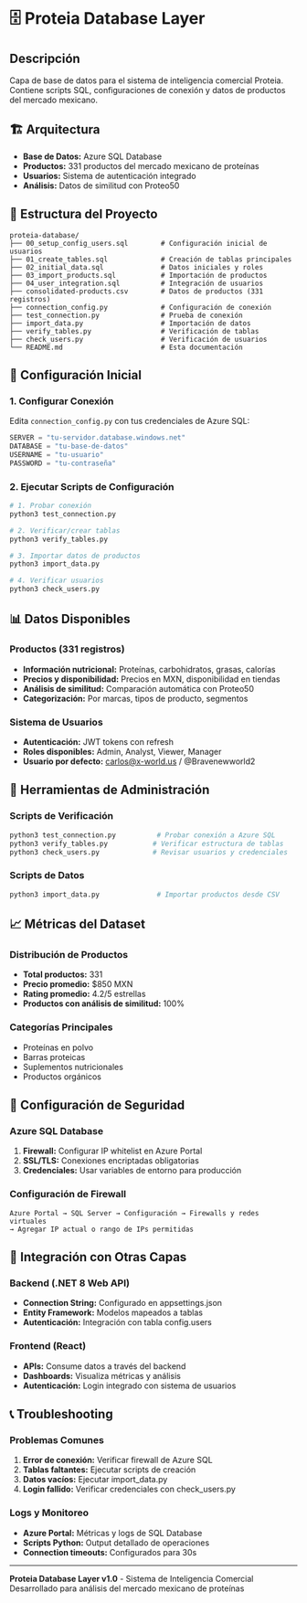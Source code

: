 # 🗄️ Proteia Database Layer

## Descripción
Capa de base de datos para el sistema de inteligencia comercial Proteia. Contiene scripts SQL, configuraciones de conexión y datos de productos del mercado mexicano.

## 🏗️ Arquitectura
- **Base de Datos:** Azure SQL Database
- **Productos:** 331 productos del mercado mexicano de proteínas
- **Usuarios:** Sistema de autenticación integrado
- **Análisis:** Datos de similitud con Proteo50

## 📁 Estructura del Proyecto
```
proteia-database/
├── 00_setup_config_users.sql        # Configuración inicial de usuarios
├── 01_create_tables.sql             # Creación de tablas principales
├── 02_initial_data.sql              # Datos iniciales y roles
├── 03_import_products.sql           # Importación de productos
├── 04_user_integration.sql          # Integración de usuarios
├── consolidated-products.csv        # Datos de productos (331 registros)
├── connection_config.py             # Configuración de conexión
├── test_connection.py               # Prueba de conexión
├── import_data.py                   # Importación de datos
├── verify_tables.py                 # Verificación de tablas
├── check_users.py                   # Verificación de usuarios
└── README.md                        # Esta documentación
```

## 🚀 Configuración Inicial

### 1. Configurar Conexión
Edita `connection_config.py` con tus credenciales de Azure SQL:
```python
SERVER = "tu-servidor.database.windows.net"
DATABASE = "tu-base-de-datos"
USERNAME = "tu-usuario"
PASSWORD = "tu-contraseña"
```

### 2. Ejecutar Scripts de Configuración
```bash
# 1. Probar conexión
python3 test_connection.py

# 2. Verificar/crear tablas
python3 verify_tables.py

# 3. Importar datos de productos
python3 import_data.py

# 4. Verificar usuarios
python3 check_users.py
```

## 📊 Datos Disponibles

### Productos (331 registros)
- **Información nutricional:** Proteínas, carbohidratos, grasas, calorías
- **Precios y disponibilidad:** Precios en MXN, disponibilidad en tiendas
- **Análisis de similitud:** Comparación automática con Proteo50
- **Categorización:** Por marcas, tipos de producto, segmentos

### Sistema de Usuarios
- **Autenticación:** JWT tokens con refresh
- **Roles disponibles:** Admin, Analyst, Viewer, Manager
- **Usuario por defecto:** carlos@x-world.us / @Bravenewworld2

## 🔧 Herramientas de Administración

### Scripts de Verificación
```bash
python3 test_connection.py          # Probar conexión a Azure SQL
python3 verify_tables.py           # Verificar estructura de tablas
python3 check_users.py             # Revisar usuarios y credenciales
```

### Scripts de Datos
```bash
python3 import_data.py              # Importar productos desde CSV
```

## 📈 Métricas del Dataset

### Distribución de Productos
- **Total productos:** 331
- **Precio promedio:** $850 MXN
- **Rating promedio:** 4.2/5 estrellas
- **Productos con análisis de similitud:** 100%

### Categorías Principales
- Proteínas en polvo
- Barras proteicas  
- Suplementos nutricionales
- Productos orgánicos

## 🔐 Configuración de Seguridad

### Azure SQL Database
1. **Firewall:** Configurar IP whitelist en Azure Portal
2. **SSL/TLS:** Conexiones encriptadas obligatorias
3. **Credenciales:** Usar variables de entorno para producción

### Configuración de Firewall
```
Azure Portal → SQL Server → Configuración → Firewalls y redes virtuales
→ Agregar IP actual o rango de IPs permitidas
```

## 🔄 Integración con Otras Capas

### Backend (.NET 8 Web API)
- **Connection String:** Configurado en appsettings.json
- **Entity Framework:** Modelos mapeados a tablas
- **Autenticación:** Integración con tabla config.users

### Frontend (React)
- **APIs:** Consume datos a través del backend
- **Dashboards:** Visualiza métricas y análisis
- **Autenticación:** Login integrado con sistema de usuarios

## 📞 Troubleshooting

### Problemas Comunes
1. **Error de conexión:** Verificar firewall de Azure SQL
2. **Tablas faltantes:** Ejecutar scripts de creación
3. **Datos vacíos:** Ejecutar import_data.py
4. **Login fallido:** Verificar credenciales con check_users.py

### Logs y Monitoreo
- **Azure Portal:** Métricas y logs de SQL Database
- **Scripts Python:** Output detallado de operaciones
- **Connection timeouts:** Configurados para 30s

---
**Proteia Database Layer v1.0** - Sistema de Inteligencia Comercial  
Desarrollado para análisis del mercado mexicano de proteínas
